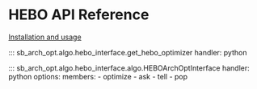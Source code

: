 # HEBO API Reference

[Installation and usage](../algo/hebo.md)

::: sb_arch_opt.algo.hebo_interface.get_hebo_optimizer
    handler: python

::: sb_arch_opt.algo.hebo_interface.algo.HEBOArchOptInterface
    handler: python
    options:
        members:
            - optimize
            - ask
            - tell
            - pop
